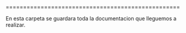 ==================================================

En esta carpeta se guardara toda la documentacion que lleguemos a realizar.
